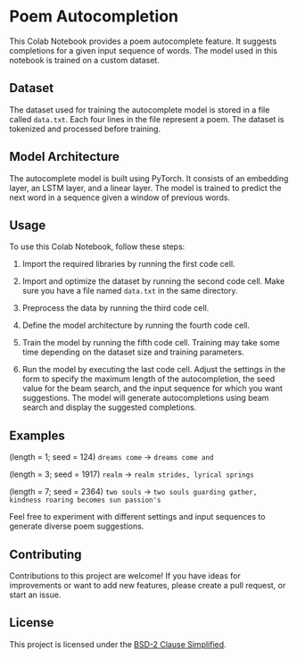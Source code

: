 # Poem Autocompletion

This Colab Notebook provides a poem autocomplete feature. It suggests completions for a given input sequence of words. The model used in this notebook is trained on a custom dataset.

## Dataset

The dataset used for training the autocomplete model is stored in a file called `data.txt`. Each four lines in the file represent a poem. The dataset is tokenized and processed before training.

## Model Architecture

The autocomplete model is built using PyTorch. It consists of an embedding layer, an LSTM layer, and a linear layer. The model is trained to predict the next word in a sequence given a window of previous words.

## Usage

To use this Colab Notebook, follow these steps:

1. Import the required libraries by running the first code cell.

2. Import and optimize the dataset by running the second code cell. Make sure you have a file named `data.txt` in the same directory.

3. Preprocess the data by running the third code cell.

4. Define the model architecture by running the fourth code cell.

5. Train the model by running the fifth code cell. Training may take some time depending on the dataset size and training parameters.

6. Run the model by executing the last code cell. Adjust the settings in the form to specify the maximum length of the autocompletion, the seed value for the beam search, and the input sequence for which you want suggestions. The model will generate autocompletions using beam search and display the suggested completions.

## Examples

(length = 1; seed = 124) ` dreams come ` -> ` dreams come and `

(length = 3; seed = 1917) ` realm ` -> ` realm strides, lyrical springs `

(length = 7; seed = 2364) ` two souls ` -> ` two souls guarding gather, kindness roaring becomes sun passion's `

Feel free to experiment with different settings and input sequences to generate diverse poem suggestions.

## Contributing

Contributions to this project are welcome! If you have ideas for improvements or want to add new features, please create a pull request, or start an issue.

## License

This project is licensed under the [BSD-2 Clause Simplified](LICENSE).

